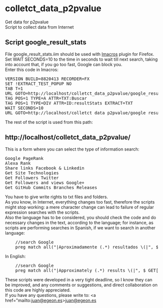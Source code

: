 # colletct_data_p2pvalue
Get data for p2pvalue<br />
Script to collect data from Internet
<h2>Script google_result_stats</h2>
File google_result_stats.iim should be used with <a href="https://addons.mozilla.org/es/firefox/addon/imacros-for-firefox/">Imacros</a> plugin for Firefox.<br />
Set WAIT SECONDS=10 to the time in seconds to wait till next search, taking into account that, if you go too fast, Google can block you.<br />
Enter this code in Imacros:
<pre>
VERSION BUILD=8820413 RECORDER=FX
SET !EXTRACT_TEST_POPUP NO
TAB T=1
URL GOTO=http://localhost/colletct_data_p2pvalue/google_result_stats
TAG POS=1 TYPE=A ATTR=TXT:Buscar
TAG POS=1 TYPE=DIV ATTR=ID:resultStats EXTRACT=TXT
WAIT SECONDS=10
URL GOTO=http://localhost/colletct_data_p2pvalue/google_result_stats/get_google_searchs.php?n=&r={{!EXTRACT}}
</pre>
The rest of the script is used from this path:
<h2>http://localhost/colletct_data_p2pvalue/</h2>
This is a form where you can select the type of information search:
<pre>
Google PageRank
Alexa Rank
Share links Facebook & Linkedin
Get Site Technologies
Get Followers Twitter
Get Followers and views Google+
Get GitHub Commits Branches Releases
</pre>
You have to give write rights to txt files and folders.<br />
As you know, in Internet, everything changes too fast, therefore the scripts might stop working: a mere character change can lead to failure of regular expression searches with the scripts.<br />
Also the language has to be considered, you should check the code and do necessary changes in the text, according to the language; for instance, as scripts are performing searches in Spanish, if we want to search in another language:
<pre>
	//search Google 
	preg_match_all("|Aproximadamente (.*) resultados \(|", $_GET['r'], $t);
</pre>
In English:
<pre>
	//search Google 
	preg_match_all("|Approximately (.*) results \(|", $_GET['r'], $t);
</pre>

These scripts were developed in a very tight deadline, so I know they can be improved, and any comments or suggestions, and direct collaboration on this code are highly appreciated.<br />
If you have any questions, please write to: <a href="mailto:juan@egeon.es>juan@egeon.es</a>


